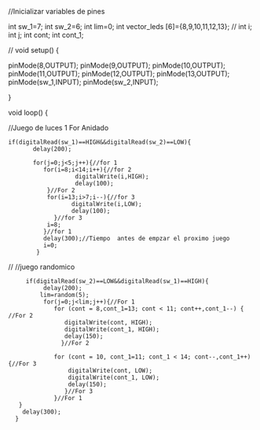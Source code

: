 
//Inicializar variables de pines

int sw_1=7; 
int sw_2=6; 
int lim=0;
int vector_leds [6]={8,9,10,11,12,13};
//
int i;
int j;
int cont;
int cont_1;

//
void setup() {
 
  pinMode(8,OUTPUT); 
  pinMode(9,OUTPUT); 
  pinMode(10,OUTPUT); 
  pinMode(11,OUTPUT); 
  pinMode(12,OUTPUT); 
  pinMode(13,OUTPUT); 
  pinMode(sw_1,INPUT); 
  pinMode(sw_2,INPUT); 

}

void loop() {

  
  //Juego de luces 1 For Anidado
  
    if(digitalRead(sw_1)==HIGH&&digitalRead(sw_2)==LOW){
           delay(200);
           
           for(j=0;j<5;j++){//for 1
              for(i=8;i<14;i++){//for 2
                       digitalWrite(i,HIGH);
                       delay(100);
               }//For 2
               for(i=13;i>7;i--){//for 3
                      digitalWrite(i,LOW);
                      delay(100);
                 }//for 3
               i=8;
              }//for 1    
              delay(300);//Tiempo  antes de empzar el proximo juego  
              i=0;
            }  
            
//
    //juego randomico
      
         if(digitalRead(sw_2)==LOW&&digitalRead(sw_1)==HIGH){
              delay(200);
             lim=random(5);
              for(j=0;j<lim;j++){//For 1
                 for (cont = 8,cont_1=13; cont < 11; cont++,cont_1--) { //For 2
                    digitalWrite(cont, HIGH);
                    digitalWrite(cont_1, HIGH);
                    delay(150);
                   }//For 2

                 for (cont = 10, cont_1=11; cont_1 < 14; cont--,cont_1++) {//For 3
                     digitalWrite(cont, LOW);
                     digitalWrite(cont_1, LOW);
                     delay(150);
                    }//For 3
                 }//For 1
       }
        delay(300);
      }
     
